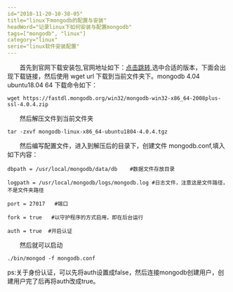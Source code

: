 ```yaml
---
id="2018-11-20-10-38-05"
title="linux下mongodb的配置与安装"
headWord="记录linux下如何安装与配置mongodb"
tags=["mongodb", "linux"]
category="linux"
serie="linux软件安装配置"
---
```


&emsp;&emsp;首先到官网下载安装包,官网地址如下：[点击跳转](https://www.mongodb.com/download-center/community),选中合适的版本，下面会出现下载链接，然后使用 wget url 下载到当前文件夹下。mongodb 4.04 ubuntu18.04 64 下载命令如下：

```shell
wget https://fastdl.mongodb.org/win32/mongodb-win32-x86_64-2008plus-ssl-4.0.4.zip

```

&emsp;&emsp;然后解压文件到当前文件夹

```shell
tar -zxvf mongodb-linux-x86_64-ubuntu1804-4.0.4.tgz

```

&emsp;&emsp;然后编写配置文件，进入到解压后的目录下，创建文件 mongodb.conf,填入如下内容：

```properties
dbpath = /usr/local/mongodb/data/db    #数据文件存放目录

logpath = /usr/local/mongodb/logs/mongodb.log #日志文件，注意这是文件路径，不是文件夹路径

port = 27017   #端口

fork = true   #以守护程序的方式启用，即在后台运行

auth = true  #开启认证

```

&emsp;&emsp;然后就可以启动

```shell
./bin/mongod -f mongodb.conf

```

ps:关于身份认证，可以先将auth设置成false，然后连接mongodb创建用户，创建用户完了后再将auth改成true。